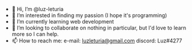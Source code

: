 - 👋 Hi, I’m @luz-leturia
- 👀 I’m interested in finding my passion (I hope it's programming)
- 🌱 I’m currently learning web development
- 💞️ I’m looking to collaborate on nothing in particular, but I'd love to learn more so I can help.
- 📫 How to reach me:
e-mail: luzleturia@gmail.com
discord: Luz#4277

<!---
luz-leturia/luz-leturia is a ✨ special ✨ repository because its `README.md` (this file) appears on your GitHub profile.
You can click the Preview link to take a look at your changes.
--->
